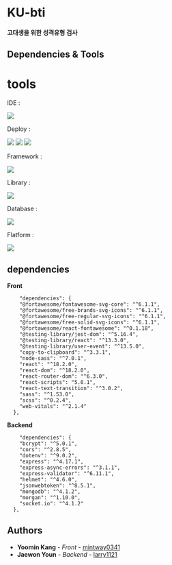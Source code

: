 

# KU-bti

**고대생을 위한 성격유형 검사**



## Dependencies & Tools

# **tools**



IDE : 

<img src="https://img.shields.io/badge/Visual%20Studio%20Code-0078d7.svg?style=for-the-badge&logo=visual-studio-code&logoColor=white"/>


Deploy : 

<div>
  <img src="https://img.shields.io/badge/netlify-%23000000.svg?style=for-the-badge&logo=netlify&logoColor=#00C7B"/>
  <img src="https://img.shields.io/badge/heroku-%23430098.svg?style=for-the-badge&logo=heroku&logoColor=white"/>
  <img src="https://img.shields.io/badge/gh_pages-%23121011.svg?style=for-the-badge&logo=github&logoColor=white"/>
</div>



Framework : 

<img src="https://img.shields.io/badge/express.js-%23404d59.svg?style=for-the-badge&logo=express&logoColor=%2361DAFB"/>


Library : 

<img src="https://img.shields.io/badge/react-%2320232a.svg?style=for-the-badge&logo=react&logoColor=%2361DAFB"/>


Database : 

 <img src="https://img.shields.io/badge/MongoDB-%234ea94b.svg?style=for-the-badge&logo=mongodb&logoColor=white"/>
 
 
Flatform : 

 <img src="https://img.shields.io/badge/node.js-6DA55F?style=for-the-badge&logo=node.js&logoColor=white"/>

## **dependencies**


**Front**

```
	"dependencies": {
    "@fortawesome/fontawesome-svg-core": "^6.1.1",
    "@fortawesome/free-brands-svg-icons": "^6.1.1",
    "@fortawesome/free-regular-svg-icons": "^6.1.1",
    "@fortawesome/free-solid-svg-icons": "^6.1.1",
    "@fortawesome/react-fontawesome": "^0.1.18",
    "@testing-library/jest-dom": "^5.16.4",
    "@testing-library/react": "^13.3.0",
    "@testing-library/user-event": "^13.5.0",
    "copy-to-clipboard": "^3.3.1",
    "node-sass": "^7.0.1",
    "react": "^18.2.0",
    "react-dom": "^18.2.0",
    "react-router-dom": "^6.3.0",
    "react-scripts": "5.0.1",
    "react-text-transition": "^3.0.2",
    "sass": "^1.53.0",
    "scss": "^0.2.4",
    "web-vitals": "^2.1.4"
  },
```

**Backend**


```
	"dependencies": {
    "bcrypt": "^5.0.1",
    "cors": "^2.8.5",
    "dotenv": "^9.0.2",
    "express": "^4.17.1",
    "express-async-errors": "^3.1.1",
    "express-validator": "^6.11.1",
    "helmet": "^4.6.0",
    "jsonwebtoken": "^8.5.1",
    "mongodb": "^4.1.2",
    "morgan": "^1.10.0",
    "socket.io": "^4.1.2"
  },
```

## Authors

* **Yoomin Kang** - *Front* - [mintway0341](https://github.com/mintway0341)
* **Jaewon Youn** - *Backend* - [larry1121](https://github.com/larry1121)

